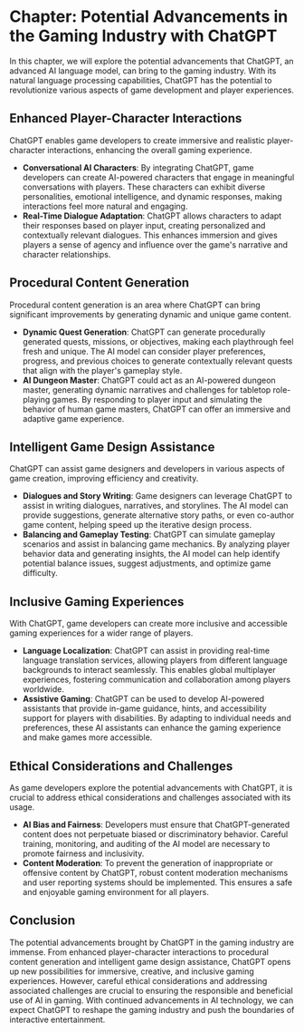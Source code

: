 Chapter: Potential Advancements in the Gaming Industry with ChatGPT
===================================================================

In this chapter, we will explore the potential advancements that ChatGPT, an advanced AI language model, can bring to the gaming industry. With its natural language processing capabilities, ChatGPT has the potential to revolutionize various aspects of game development and player experiences.

Enhanced Player-Character Interactions
--------------------------------------

ChatGPT enables game developers to create immersive and realistic player-character interactions, enhancing the overall gaming experience.

* **Conversational AI Characters**: By integrating ChatGPT, game developers can create AI-powered characters that engage in meaningful conversations with players. These characters can exhibit diverse personalities, emotional intelligence, and dynamic responses, making interactions feel more natural and engaging.
* **Real-Time Dialogue Adaptation**: ChatGPT allows characters to adapt their responses based on player input, creating personalized and contextually relevant dialogues. This enhances immersion and gives players a sense of agency and influence over the game's narrative and character relationships.

Procedural Content Generation
-----------------------------

Procedural content generation is an area where ChatGPT can bring significant improvements by generating dynamic and unique game content.

* **Dynamic Quest Generation**: ChatGPT can generate procedurally generated quests, missions, or objectives, making each playthrough feel fresh and unique. The AI model can consider player preferences, progress, and previous choices to generate contextually relevant quests that align with the player's gameplay style.
* **AI Dungeon Master**: ChatGPT could act as an AI-powered dungeon master, generating dynamic narratives and challenges for tabletop role-playing games. By responding to player input and simulating the behavior of human game masters, ChatGPT can offer an immersive and adaptive game experience.

Intelligent Game Design Assistance
----------------------------------

ChatGPT can assist game designers and developers in various aspects of game creation, improving efficiency and creativity.

* **Dialogues and Story Writing**: Game designers can leverage ChatGPT to assist in writing dialogues, narratives, and storylines. The AI model can provide suggestions, generate alternative story paths, or even co-author game content, helping speed up the iterative design process.
* **Balancing and Gameplay Testing**: ChatGPT can simulate gameplay scenarios and assist in balancing game mechanics. By analyzing player behavior data and generating insights, the AI model can help identify potential balance issues, suggest adjustments, and optimize game difficulty.

Inclusive Gaming Experiences
----------------------------

With ChatGPT, game developers can create more inclusive and accessible gaming experiences for a wider range of players.

* **Language Localization**: ChatGPT can assist in providing real-time language translation services, allowing players from different language backgrounds to interact seamlessly. This enables global multiplayer experiences, fostering communication and collaboration among players worldwide.
* **Assistive Gaming**: ChatGPT can be used to develop AI-powered assistants that provide in-game guidance, hints, and accessibility support for players with disabilities. By adapting to individual needs and preferences, these AI assistants can enhance the gaming experience and make games more accessible.

Ethical Considerations and Challenges
-------------------------------------

As game developers explore the potential advancements with ChatGPT, it is crucial to address ethical considerations and challenges associated with its usage.

* **AI Bias and Fairness**: Developers must ensure that ChatGPT-generated content does not perpetuate biased or discriminatory behavior. Careful training, monitoring, and auditing of the AI model are necessary to promote fairness and inclusivity.
* **Content Moderation**: To prevent the generation of inappropriate or offensive content by ChatGPT, robust content moderation mechanisms and user reporting systems should be implemented. This ensures a safe and enjoyable gaming environment for all players.

Conclusion
----------

The potential advancements brought by ChatGPT in the gaming industry are immense. From enhanced player-character interactions to procedural content generation and intelligent game design assistance, ChatGPT opens up new possibilities for immersive, creative, and inclusive gaming experiences. However, careful ethical considerations and addressing associated challenges are crucial to ensuring the responsible and beneficial use of AI in gaming. With continued advancements in AI technology, we can expect ChatGPT to reshape the gaming industry and push the boundaries of interactive entertainment.
